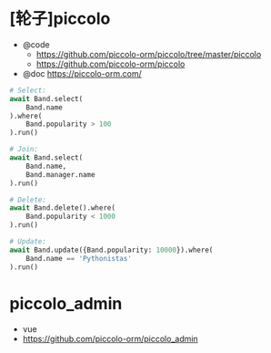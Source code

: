# [轮子]piccolo

- @code
    - https://github.com/piccolo-orm/piccolo/tree/master/piccolo
    - https://github.com/piccolo-orm/piccolo
- @doc https://piccolo-orm.com/

```py
# Select:
await Band.select(
    Band.name
).where(
    Band.popularity > 100
).run()

# Join:
await Band.select(
    Band.name,
    Band.manager.name
).run()

# Delete:
await Band.delete().where(
    Band.popularity < 1000
).run()

# Update:
await Band.update({Band.popularity: 10000}).where(
    Band.name == 'Pythonistas'
).run()
```

# piccolo_admin

- vue
- https://github.com/piccolo-orm/piccolo_admin